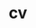 ---
permalink: https://drive.google.com/file/d/1wsyyaLyFbQJ5PbVNTJGxfuDrFuvgvDsm/view?usp=sharing
title: cv
nav: true
nav_order: 1
---